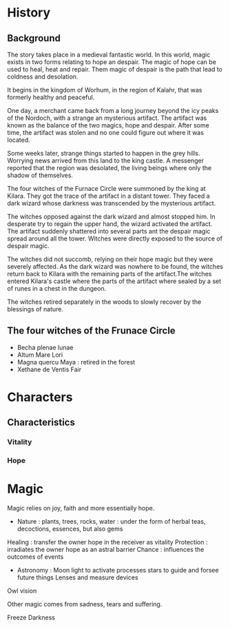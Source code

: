 # History

## Background 

The story takes place in a medieval fantastic world. In this world, magic exists in two forms relating to hope an despair. The magic of hope can be used to heal, heat and repair. Them magic of despair is the path that lead to coldness and desolation.

It begins in the kingdom of Worhum, in the region of Kalahr, that was formerly healthy and peaceful. 

One day, a merchant came back from a long journey beyond the icy peaks of the Nordoch, with a strange an mysterious artifact.
The artifact was known as the balance of the two magics, hope and despair. After some time, the artifact was stolen and no one could figure out where it was located.

Some weeks later, strange things started to happen in the grey hills. Worrying news arrived from this land to the king castle. A messenger reported that the region was desolated, the living beings where only the shadow of themselves. 

The four witches of the Furnace Circle were summoned by the king at Kilara. They got the trace of the artifact in a distant tower. They faced a dark wizard whose darkness was transcended by the mysterious artifact.

The witches opposed against the dark wizard and almost stopped him. In desperate try to regain the upper hand, the wizard activated the artifact. The artifact suddenly shattered into several parts ant the despair magic spread around all the tower. Witches were directly exposed to the source of despair magic.

The witches did not succomb, relying on their hope magic but they were severely affected. As the dark wizard was nowhere to be found, the witches return back to Kilara with the remaining parts of the artifact.The witches entered Kilara's castle where the parts of the artifact where sealed by a set of runes in a chest in the dungeon.

The witches retired separately in the woods to slowly recover by the blessings of nature.

## The four witches of the Frunace Circle


* Becha plenae lunae
* Altum Mare Lori
* Magna quercu Maya : retired in the forest
* Xethane de Ventis Fair

# Characters

## Characteristics

### Vitality

### Hope



# Magic

Magic relies on joy, faith and more essentially hope.

* Nature : 
plants, trees, rocks, water : 
under the form of herbal teas, decoctions, essences, but also gems

Healing : transfer the owner hope in the receiver as vitality
Protection : irradiates the owner hope as an astral barrier
Chance : influences the outcomes of events

* Astronomy : 
Moon light to activate processes 
stars to guide and forsee future things
Lenses and measure devices

Owl vision

Other magic comes from sadness, tears and suffering.

Freeze
Darkness

